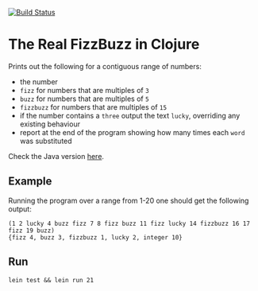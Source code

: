 [![Build Status](https://travis-ci.org/PauloPortugal/real-fizzbuzz-clojure.png)](https://travis-ci.org/PauloPortugal/real-fizzbuzz-clojure.svg?branch=master)

# The Real FizzBuzz in Clojure

Prints out the following for a contiguous range of numbers:
* the number
* `fizz` for numbers that are multiples of `3`
* `buzz` for numbers that are multiples of `5`
* `fizzbuzz` for numbers that are multiples of `15`
* if the number contains a `three` output the text `lucky`, overriding any existing behaviour
* report at the end of the program showing how many times each `word` was substituted

Check the Java version [here](https://github.com/PauloPortugal/real-fizzbuzz-java).

## Example

Running the program over a range from 1-20 one should get the following output:

```
(1 2 lucky 4 buzz fizz 7 8 fizz buzz 11 fizz lucky 14 fizzbuzz 16 17 fizz 19 buzz)
{fizz 4, buzz 3, fizzbuzz 1, lucky 2, integer 10}
```

## Run

```
lein test && lein run 21
```
